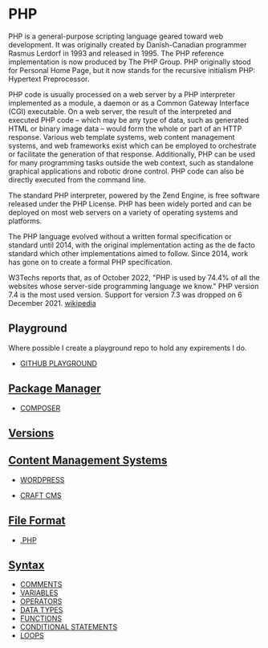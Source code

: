 # PHP

PHP is a general-purpose scripting language geared toward web development. It was originally created by Danish-Canadian programmer Rasmus Lerdorf in 1993 and released in 1995. The PHP reference implementation is now produced by The PHP Group. PHP originally stood for Personal Home Page, but it now stands for the recursive initialism PHP: Hypertext Preprocessor.

PHP code is usually processed on a web server by a PHP interpreter implemented as a module, a daemon or as a Common Gateway Interface (CGI) executable. On a web server, the result of the interpreted and executed PHP code – which may be any type of data, such as generated HTML or binary image data – would form the whole or part of an HTTP response. Various web template systems, web content management systems, and web frameworks exist which can be employed to orchestrate or facilitate the generation of that response. Additionally, PHP can be used for many programming tasks outside the web context, such as standalone graphical applications and robotic drone control. PHP code can also be directly executed from the command line.

The standard PHP interpreter, powered by the Zend Engine, is free software released under the PHP License. PHP has been widely ported and can be deployed on most web servers on a variety of operating systems and platforms.

The PHP language evolved without a written formal specification or standard until 2014, with the original implementation acting as the de facto standard which other implementations aimed to follow. Since 2014, work has gone on to create a formal PHP specification.

W3Techs reports that, as of October 2022, "PHP is used by 74.4% of all the websites whose server-side programming language we know." PHP version 7.4 is the most used version. Support for version 7.3 was dropped on 6 December 2021. [wikipedia](https://en.wikipedia.org/wiki/PHP)

## Playground

Where possible I create a playground repo to hold any expirements I do.

- [GITHUB PLAYGROUND](https://github.com/mejasonatkinson/playground-php)

<!-- ## How to get started -->

<!-- - [APACHE]() -->
<!-- - [APACHE HTTP SERVER]() -->
<!-- - [HTACCESS]()  -->
<!-- .htaccess -->
<!-- - [APACHE DISTRIBUTION]() -->
<!-- - [XAMP]() -->
<!-- - [MAMP]() -->

## [Package Manager](../../../../../KEYWORDS/PackageManager.md)

- [COMPOSER](../../../../../LEVEL-6/SCIENCE/COMPUTER-SCIENCE/PROGRAMMING/PROGRAMMING-LANGUAGES/PHP/COMPOSER.md)

<!-- ## Extension and Application Repository -->

<!-- - [PHP PEAR]() -->

## [Versions](../../../../../KEYWORDS/Versions.md)
<!-- - [PHP4]() -->
<!-- - [PHP5]() -->
<!-- - [PHP6]() -->
<!-- - [PHP7]() -->
<!-- - [PHP8]() -->

<!-- ## Template Engine -->
<!-- - [TWIG]() -->
<!-- https://twig.symfony.com/ -->

<!-- ## Libaries -->
<!-- - [PHPMAILER] -->

<!-- ## Frameworks -->

<!-- ### Testing -->
<!-- - [PHPUNIT] -->

<!-- - [YII]() -->
<!-- - [CAKEPHP]() -->
<!-- - [SYMFONY]() -->
<!-- - [LARAVEL]() -->

<!-- ## [Versions](../../../../../KEYWORDS/Versions.md) -->
<!-- - [LARAVEL 6]() -->

## [Content Management Systems](../../../../../KEYWORDS/ContentManagementSystems.md)

- [WORDPRESS](../../../../../LEVEL-6/SCIENCE/COMPUTER-SCIENCE/PROGRAMMING/PROGRAMMING-LANGUAGES/PHP/WORDPRESS.md)

<!-- - [WORDPRESS THEME DEVELOPMENT]() -->
<!-- - [WORDPRESS PLUGIN DEVELOPMENT]() -->
<!-- - [WORDPRESS DIVI DEVELOPMENT]() -->
<!-- - [WORDPRESS WOOCOMMERCE DEVELOPMENT]() -->

- [CRAFT CMS](../../../../../LEVEL-6/SCIENCE/COMPUTER-SCIENCE/PROGRAMMING/PROGRAMMING-LANGUAGES/PHP/CRAFT-CMS.md)

<!-- - [DRUPAL]() -->
<!-- - [JOOMLA]() -->
<!-- - [MAGENTO]() -->

## [File Format](../../../../../KEYWORDS/File-Format.md)

- [.PHP](../../../../../LEVEL-6/SCIENCE/COMPUTER-SCIENCE/PROGRAMMING/PROGRAMMING-LANGUAGES/PHP/PHP.md)

## [Syntax](../../../../../KEYWORDS/Syntax.md)

- [COMMENTS](../../../../../LEVEL-6/SCIENCE/COMPUTER-SCIENCE/PROGRAMMING/PROGRAMMING-LANGUAGES/PHP/COMMENTS.md)
- [VARIABLES](../../../../../LEVEL-6/SCIENCE/COMPUTER-SCIENCE/PROGRAMMING/PROGRAMMING-LANGUAGES/PHP/VARIABLES.md)
- [OPERATORS](../../../../../LEVEL-6/SCIENCE/COMPUTER-SCIENCE/PROGRAMMING/PROGRAMMING-LANGUAGES/PHP/OPERATORS.md)
- [DATA TYPES](../../../../../LEVEL-6/SCIENCE/COMPUTER-SCIENCE/PROGRAMMING/PROGRAMMING-LANGUAGES/PHP/DATA-TYPES.md)
- [FUNCTIONS](../../../../../LEVEL-6/SCIENCE/COMPUTER-SCIENCE/PROGRAMMING/PROGRAMMING-LANGUAGES/PHP/FUNCTIONS.md)
- [CONDITIONAL STATEMENTS](../../../../../LEVEL-6/SCIENCE/COMPUTER-SCIENCE/PROGRAMMING/PROGRAMMING-LANGUAGES/PHP/CONDITIONAL-STATEMENTS.md)
- [LOOPS](../../../../../LEVEL-6/SCIENCE/COMPUTER-SCIENCE/PROGRAMMING/PROGRAMMING-LANGUAGES/PHP/LOOPS.md)

<!-- ## Resources -->
<!-- https://www.w3schools.com/php/ -->
<!-- https://www.codecademy.com/catalog/language/php -->
<!-- https://developer.mozilla.org/en-US/docs/Glossary/PHP // https://www.php.net/ -->
<!-- https://code.visualstudio.com/docs/languages/php -->